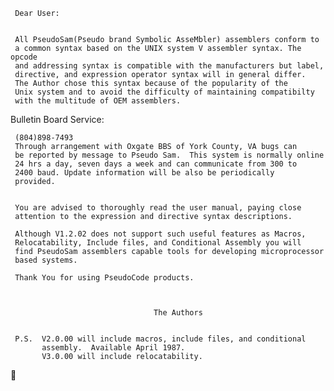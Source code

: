 




     Dear User:


     All PseudoSam(Pseudo brand Symbolic AsseMbler) assemblers conform to
     a common syntax based on the UNIX system V assembler syntax. The opcode
     and addressing syntax is compatible with the manufacturers but label,
     directive, and expression operator syntax will in general differ.
     The Author chose this syntax because of the popularity of the
     Unix system and to avoid the difficulty of maintaining compatibilty
     with the multitude of OEM assemblers.

Bulletin Board Service:

     (804)898-7493
     Through arrangement with Oxgate BBS of York County, VA bugs can
     be reported by message to Pseudo Sam.  This system is normally online
     24 hrs a day, seven days a week and can communicate from 300 to
     2400 baud. Update information will be also be periodically
     provided.


     You are advised to thoroughly read the user manual, paying close
     attention to the expression and directive syntax descriptions.

     Although V1.2.02 does not support such useful features as Macros,
     Relocatability, Include files, and Conditional Assembly you will
     find PseudoSam assemblers capable tools for developing microprocessor
     based systems.

     Thank You for using PseudoCode products.



                                    The Authors


     P.S.  V2.0.00 will include macros, include files, and conditional
           assembly.  Available April 1987.
           V3.0.00 will include relocatability.





